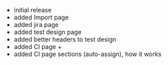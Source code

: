 * initial release
* added Import page
* added jira page
* added test design page
* added better headers to test design
* added CI page +
* added CI page sections (auto-assign), how it works
